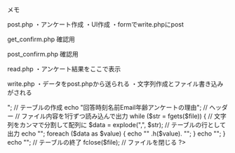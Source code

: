 メモ

post.php
・アンケート作成
・UI作成
・formでwrite.phpにpost

get_confirm.php
確認用

post_confirm.php
確認用

read.php
・アンケート結果をここで表示

write.php
・データをpost.phpから送られる
・文字列作成とファイル書き込みがされる


<?php
include('funcs.php');
$file = fopen('data/data.txt', 'r'); // ファイルを開く

echo "<table border='1'>"; // テーブルの作成
echo "<tr><th>回答時刻</th><th>名前</th><th>Email</th><th>年齢</th><th>アンケートの理由</th></tr>"; // ヘッダー

// ファイル内容を1行ずつ読み込んで出力
while ($str = fgets($file)) {
    // 文字列をカンマで分割して配列に
    $data = explode(",", $str);

    // テーブルの行として出力
    echo "<tr>";
    foreach ($data as $value) {
        echo "<td>" .h($value). "</td>";
    }
    echo "</tr>";
}

echo "</table>"; // テーブルの終了
fclose($file); // ファイルを閉じる
?>